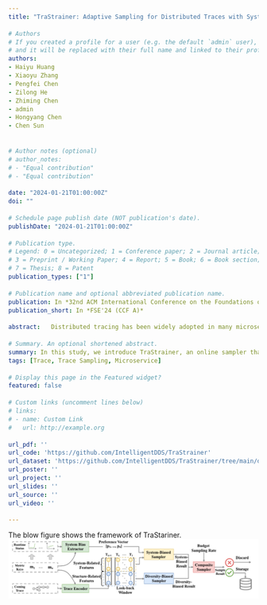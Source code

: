 ```yaml
---
title: "TraStrainer: Adaptive Sampling for Distributed Traces with System Runtime State"

# Authors
# If you created a profile for a user (e.g. the default `admin` user), write the username (folder name) here 
# and it will be replaced with their full name and linked to their profile.
authors:
- Haiyu Huang
- Xiaoyu Zhang
- Pengfei Chen
- Zilong He
- Zhiming Chen
- admin
- Hongyang Chen
- Chen Sun


# Author notes (optional)
# author_notes:
# - "Equal contribution"
# - "Equal contribution"

date: "2024-01-21T01:00:00Z"
doi: ""

# Schedule page publish date (NOT publication's date).
publishDate: "2024-01-21T01:00:00Z"

# Publication type.
# Legend: 0 = Uncategorized; 1 = Conference paper; 2 = Journal article;
# 3 = Preprint / Working Paper; 4 = Report; 5 = Book; 6 = Book section;
# 7 = Thesis; 8 = Patent
publication_types: ["1"]

# Publication name and optional abbreviated publication name.
publication: In *32nd ACM International Conference on the Foundations of Software Engineering*
publication_short: In *FSE'24 (CCF A)*

abstract:   Distributed tracing has been widely adopted in many microservice systems and plays an important role in monitoring and analyzing the system. However, trace data often come in large volumes, incurring substantial computational and storage costs. To reduce the quantity of traces, trace sampling has become a prominent topic of discussion, and several methods have been proposed in prior work. To attain higher-quality sampling outcomes, biased sampling has gained more attention compared to random sampling. Previous biased sampling methods primarily considered the importance of traces based on diversity, aiming to sample more edge-case traces and fewer common-case traces. However, we contend that relying solely on trace diversity for sampling is insufficient, system runtime state is another crucial factor that needs to be considered, especially in cases of system failures. In this study, we introduce TraStrainer, an online sampler that takes into account both system runtime state and trace diversity. TraStrainer employs an interpretable and automated encoding method to represent traces as vectors. Simultaneously, it adaptively determines sampling preferences by analyzing system runtime metrics. When sampling, it combines the results of system-bias and diversity-bias through a dynamic voting mechanism. Experimental results demonstrate that TraStrainer can achieve higher quality sampling results and significantly improve the performance of downstream root cause analysis (RCA) tasks. It has led to an average increase of 32.63\% in Top-1 RCA accuracy compared to four baselines in two datasets.

# Summary. An optional shortened abstract.
summary: In this study, we introduce TraStrainer, an online sampler that takes into account both system runtime state and trace diversity. TraStrainer employs an interpretable and automated encoding method to represent traces as vectors. Simultaneously, it adaptively determines sampling preferences by analyzing system runtime metrics. When sampling, it combines the results of system-bias and diversity-bias through a dynamic voting mechanism. 
tags: [Trace, Trace Sampling, Microservice]

# Display this page in the Featured widget?
featured: false

# Custom links (uncomment lines below)
# links:
# - name: Custom Link
#   url: http://example.org

url_pdf: ''
url_code: 'https://github.com/IntelligentDDS/TraStrainer'
url_dataset: 'https://github.com/IntelligentDDS/TraStrainer/tree/main/data'
url_poster: ''
url_project: ''
url_slides: ''
url_source: ''
url_video: ''

---
```

The blow figure shows the framework of TraStariner.
![ChangeRCA Framework](./trastariner.jpg)
